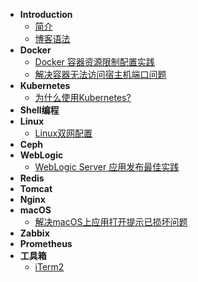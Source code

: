 * **Introduction**
  * [简介](README.md)
  * [博客语法](syntax.md)
* **Docker**
  * [Docker 容器资源限制配置实践](/Docker/容器资源限制配置.md)
  * [解决容器无法访问宿主机端口问题](/Docker/解决docker容器内无法通过IP地址访问宿主机端口服务.md)
* **Kubernetes**
  * [为什么使用Kubernetes?](/Kubernetes/base/为什么使用Kubernetes.md)
* **Shell编程**
* **Linux**
  * [Linux双网配置](/Linux/Linux双网卡配置.md)
* **Ceph**
* **WebLogic**
  * [WebLogic Server 应用发布最佳实践](/WebLogic/WebLogic_Server应用发布最佳实践.md)
* **Redis**
* **Tomcat**
* **Nginx**
* **macOS**
  * [解决macOS上应用打开提示已损坏问题](/macOS/解决macOS上应用打开提示已损坏问题.md)
* **Zabbix**
* **Prometheus**
* **工具箱**
  * [iTerm2](/Tools/iTerm2.md)